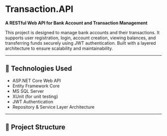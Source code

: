 # Transaction.API

**A RESTful Web API for Bank Account and Transaction Management**

This project is designed to manage bank accounts and their transactions. It supports user registration, login, account creation, viewing balances, and transferring funds securely using JWT authentication. Built with a layered architecture to ensure scalability and maintainability.

---

## 🔧 Technologies Used

- ASP.NET Core Web API  
- Entity Framework Core  
- MS SQL Server  
- XUnit (for unit testing)  
- JWT Authentication  
- Repository & Service Layer Architecture  

---

## 📁 Project Structure

